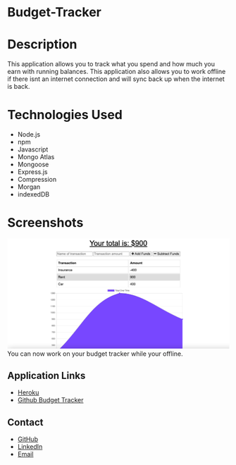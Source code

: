 # Budget-Tracker
# Description 
This application allows you to track what you spend and how much you earn with running balances. This application also allows you to work offline if there isnt an internet connection and will sync back up when the internet is back. 

# Technologies Used 
- Node.js
- npm
- Javascript
- Mongo Atlas
- Mongoose
- Express.js
- Compression
- Morgan
- indexedDB

# Screenshots 
![homepage](https://github.com/michelaqyteza/Budget-Tracker/blob/main/public/icons/budgettrackersc.png?raw=true)
You can now work on your budget tracker while your offline. 
## Application Links 
- [Heroku](https://powerful-ravine-48439.herokuapp.com/)
- [Github Budget Tracker](https://github.com/michelaqyteza/Budget-Tracker)

## Contact 
- [GitHub](https://github.com/michelaqyteza)
- [LinkedIn](https://www.linkedin.com/in/michela-qyteza-705154207/)
- [Email](mailto:michelaq1997@gmail.com)